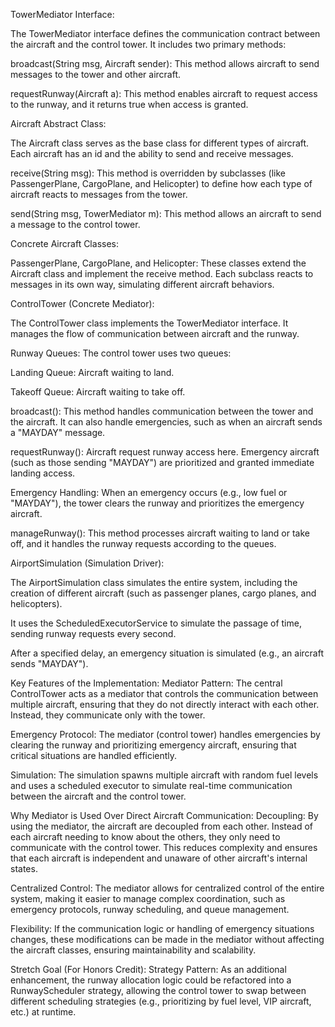 
TowerMediator Interface:

The TowerMediator interface defines the communication contract between the aircraft and the control tower. It includes two primary methods:

broadcast(String msg, Aircraft sender): This method allows aircraft to send messages to the tower and other aircraft.

requestRunway(Aircraft a): This method enables aircraft to request access to the runway, and it returns true when access is granted.

Aircraft Abstract Class:

The Aircraft class serves as the base class for different types of aircraft. Each aircraft has an id and the ability to send and receive messages.

receive(String msg): This method is overridden by subclasses (like PassengerPlane, CargoPlane, and Helicopter) to define how each type of aircraft reacts to messages from the tower.

send(String msg, TowerMediator m): This method allows an aircraft to send a message to the control tower.

Concrete Aircraft Classes:

PassengerPlane, CargoPlane, and Helicopter: These classes extend the Aircraft class and implement the receive method. Each subclass reacts to messages in its own way, simulating different aircraft behaviors.

ControlTower (Concrete Mediator):

The ControlTower class implements the TowerMediator interface. It manages the flow of communication between aircraft and the runway.

Runway Queues: The control tower uses two queues:

Landing Queue: Aircraft waiting to land.

Takeoff Queue: Aircraft waiting to take off.

broadcast(): This method handles communication between the tower and the aircraft. It can also handle emergencies, such as when an aircraft sends a "MAYDAY" message.

requestRunway(): Aircraft request runway access here. Emergency aircraft (such as those sending "MAYDAY") are prioritized and granted immediate landing access.

Emergency Handling: When an emergency occurs (e.g., low fuel or "MAYDAY"), the tower clears the runway and prioritizes the emergency aircraft.

manageRunway(): This method processes aircraft waiting to land or take off, and it handles the runway requests according to the queues.

AirportSimulation (Simulation Driver):

The AirportSimulation class simulates the entire system, including the creation of different aircraft (such as passenger planes, cargo planes, and helicopters).

It uses the ScheduledExecutorService to simulate the passage of time, sending runway requests every second.

After a specified delay, an emergency situation is simulated (e.g., an aircraft sends "MAYDAY").

Key Features of the Implementation:
Mediator Pattern: The central ControlTower acts as a mediator that controls the communication between multiple aircraft, ensuring that they do not directly interact with each other. Instead, they communicate only with the tower.

Emergency Protocol: The mediator (control tower) handles emergencies by clearing the runway and prioritizing emergency aircraft, ensuring that critical situations are handled efficiently.

Simulation: The simulation spawns multiple aircraft with random fuel levels and uses a scheduled executor to simulate real-time communication between the aircraft and the control tower.

Why Mediator is Used Over Direct Aircraft Communication:
Decoupling: By using the mediator, the aircraft are decoupled from each other. Instead of each aircraft needing to know about the others, they only need to communicate with the control tower. This reduces complexity and ensures that each aircraft is independent and unaware of other aircraft's internal states.

Centralized Control: The mediator allows for centralized control of the entire system, making it easier to manage complex coordination, such as emergency protocols, runway scheduling, and queue management.

Flexibility: If the communication logic or handling of emergency situations changes, these modifications can be made in the mediator without affecting the aircraft classes, ensuring maintainability and scalability.

Stretch Goal (For Honors Credit):
Strategy Pattern: As an additional enhancement, the runway allocation logic could be refactored into a RunwayScheduler strategy, allowing the control tower to swap between different scheduling strategies (e.g., prioritizing by fuel level, VIP aircraft, etc.) at runtime.
